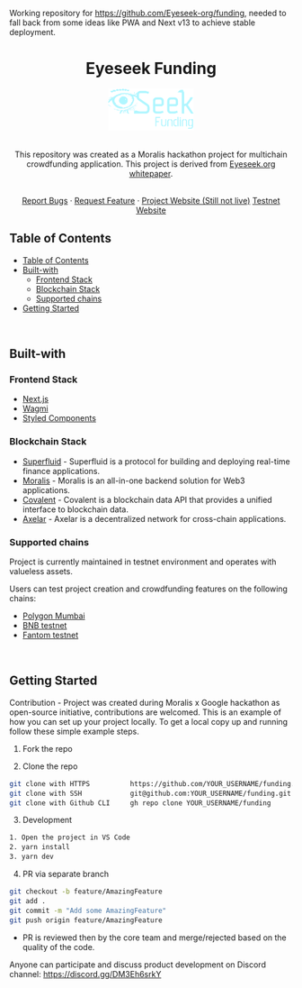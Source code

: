 Working repository for https://github.com/Eyeseek-org/funding, needed to fall back from some ideas like PWA and Next v13 to achieve stable deployment.

<div>
  <div align="center">
    <h1 style="font-weight: bold">Eyeseek Funding</h1>
    <img src="./public/Logo.png" alt="Logo" style="width: 30%" />
    <br />
    <br />
    <p align="center">
    This repository was created as a Moralis hackathon project for multichain crowdfunding application. This project is derived from <a href="https://www.eyeseek.org/Whitepaper_v1.pdf">Eyeseek.org whitepaper</a>.  
    </p>
    <br />
    <a href="https://github.com/helloitsm3/tiktok-android/issues">Report Bugs</a>
    ·
    <a href="https://github.com/helloitsm3/tiktok-android/issues">Request Feature</a>
    ·
    <a href="https://www.fund.eyeseek.org">Project Website (Still not live)</a>
    <a href="https://www.test.eyeseek.org">Testnet Website</a>
    </div>
</div>

## Table of Contents

- [Table of Contents](#table-of-contents)
- [Built-with](#built-with)
  - [Frontend Stack](#frontend-stack)
  - [Blockchain Stack](#blockchain-stack)
  - [Supported chains](#supported-chains)
- [Getting Started](#getting-started)

<br />

## Built-with

### Frontend Stack

- [Next.js](https://nextjs.org/)
- [Wagmi](https://wagmi.sh/)
- [Styled Components](https://styled-components.com/)

### Blockchain Stack

- [Superfluid](https://superfluid.finance/) - Superfluid is a protocol for building and deploying real-time finance applications.
- [Moralis](https://moralis.io/) - Moralis is an all-in-one backend solution for Web3 applications.
- [Covalent](https://www.covalenthq.com/) - Covalent is a blockchain data API that provides a unified interface to blockchain data.
- [Axelar](https://axelar.network/) - Axelar is a decentralized network for cross-chain applications.

### Supported chains

Project is currently maintained in testnet environment and operates with valueless assets.

Users can test project creation and crowdfunding features on the following chains:

- [Polygon Mumbai](https://ethereum.org/en/)
- [BNB testnet](https://www.binance.org/en)
- [Fantom testnet](https://fantom.foundation/)

<br />

<!-- GETTING STARTED -->

## Getting Started

Contribution - Project was created during Moralis x Google hackathon as open-source initiative, contributions are welcomed.
This is an example of how you can set up your project locally. To get a local copy up and running follow these simple example steps.

1. Fork the repo

2. Clone the repo

```sh
git clone with HTTPS          https://github.com/YOUR_USERNAME/funding.git
git clone with SSH            git@github.com:YOUR_USERNAME/funding.git
git clone with Github CLI     gh repo clone YOUR_USERNAME/funding
```

3. Development

```sh
1. Open the project in VS Code
2. yarn install
3. yarn dev
```

4. PR via separate branch

```sh
git checkout -b feature/AmazingFeature
git add .
git commit -m "Add some AmazingFeature"
git push origin feature/AmazingFeature
```

- PR is reviewed then by the core team and merge/rejected based on the quality of the code.

Anyone can participate and discuss product development on Discord channel: https://discord.gg/DM3Eh6srkY
